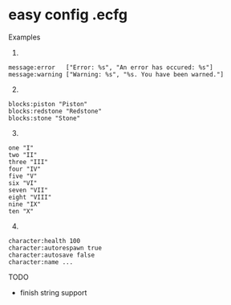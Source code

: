 # easy config .ecfg

Examples

1.
```
message:error   ["Error: %s", "An error has occured: %s"]
message:warning ["Warning: %s", "%s. You have been warned."]
```
2.
```
blocks:piston "Piston"
blocks:redstone "Redstone"
blocks:stone "Stone"
```
3.
```
one "I"
two "II"
three "III"
four "IV"
five "V"
six "VI"
seven "VII"
eight "VIII"
nine "IX"
ten "X"
```
4.
```
character:health 100
character:autorespawn true
character:autosave false
character:name ...
```

TODO
- finish string support

